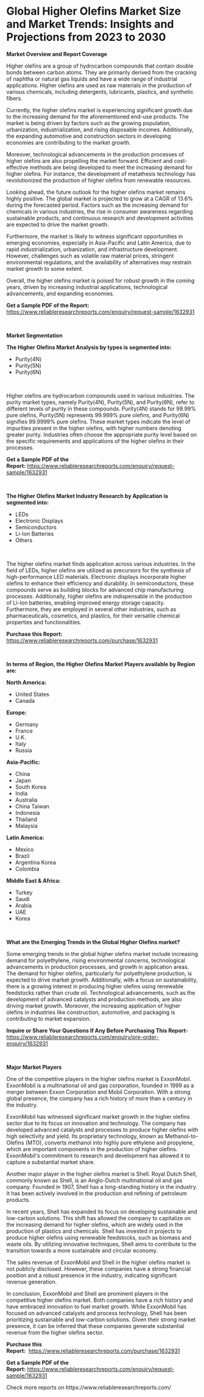 <p><h1>Global Higher Olefins Market Size and Market Trends: Insights and Projections from 2023 to 2030</h1></p><p><strong>Market Overview and Report Coverage</strong></p>
<p><p>Higher olefins are a group of hydrocarbon compounds that contain double bonds between carbon atoms. They are primarily derived from the cracking of naphtha or natural gas liquids and have a wide range of industrial applications. Higher olefins are used as raw materials in the production of various chemicals, including detergents, lubricants, plastics, and synthetic fibers.</p><p>Currently, the higher olefins market is experiencing significant growth due to the increasing demand for the aforementioned end-use products. The market is being driven by factors such as the growing population, urbanization, industrialization, and rising disposable incomes. Additionally, the expanding automotive and construction sectors in developing economies are contributing to the market growth.</p><p>Moreover, technological advancements in the production processes of higher olefins are also propelling the market forward. Efficient and cost-effective methods are being developed to meet the increasing demand for higher olefins. For instance, the development of metathesis technology has revolutionized the production of higher olefins from renewable resources.</p><p>Looking ahead, the future outlook for the higher olefins market remains highly positive. The global market is projected to grow at a CAGR of 13.6% during the forecasted period. Factors such as the increasing demand for chemicals in various industries, the rise in consumer awareness regarding sustainable products, and continuous research and development activities are expected to drive the market growth.</p><p>Furthermore, the market is likely to witness significant opportunities in emerging economies, especially in Asia-Pacific and Latin America, due to rapid industrialization, urbanization, and infrastructure development. However, challenges such as volatile raw material prices, stringent environmental regulations, and the availability of alternatives may restrain market growth to some extent.</p><p>Overall, the higher olefins market is poised for robust growth in the coming years, driven by increasing industrial applications, technological advancements, and expanding economies.</p></p>
<p><strong>Get a Sample PDF of the Report:</strong> <a href="https://www.reliableresearchreports.com/enquiry/request-sample/1632931">https://www.reliableresearchreports.com/enquiry/request-sample/1632931</a></p>
<p>&nbsp;</p>
<p><strong>Market Segmentation</strong></p>
<p><strong>The Higher Olefins Market Analysis by types is segmented into:</strong></p>
<p><ul><li>Purity(4N)</li><li>Purity(5N)</li><li>Purity(6N)</li></ul></p>
<p>&nbsp;</p>
<p><p>Higher olefins are hydrocarbon compounds used in various industries. The purity market types, namely Purity(4N), Purity(5N), and Purity(6N), refer to different levels of purity in these compounds. Purity(4N) stands for 99.99% pure olefins, Purity(5N) represents 99.999% pure olefins, and Purity(6N) signifies 99.9999% pure olefins. These market types indicate the level of impurities present in the higher olefins, with higher numbers denoting greater purity. Industries often choose the appropriate purity level based on the specific requirements and applications of the higher olefins in their processes.</p></p>
<p><strong>Get a Sample PDF of the Report:</strong>&nbsp;<a href="https://www.reliableresearchreports.com/enquiry/request-sample/1632931">https://www.reliableresearchreports.com/enquiry/request-sample/1632931</a></p>
<p>&nbsp;</p>
<p><strong>The Higher Olefins Market Industry Research by Application is segmented into:</strong></p>
<p><ul><li>LEDs</li><li>Electronic Displays</li><li>Semiconductors</li><li>Li-Ion Batteries</li><li>Others</li></ul></p>
<p>&nbsp;</p>
<p><p>The higher olefins market finds application across various industries. In the field of LEDs, higher olefins are utilized as precursors for the synthesis of high-performance LED materials. Electronic displays incorporate higher olefins to enhance their efficiency and durability. In semiconductors, these compounds serve as building blocks for advanced chip manufacturing processes. Additionally, higher olefins are indispensable in the production of Li-Ion batteries, enabling improved energy storage capacity. Furthermore, they are employed in several other industries, such as pharmaceuticals, cosmetics, and plastics, for their versatile chemical properties and functionalities.</p></p>
<p><strong>Purchase this Report:</strong>&nbsp; <a href="https://www.reliableresearchreports.com/purchase/1632931">https://www.reliableresearchreports.com/purchase/1632931</a></p>
<p>&nbsp;</p>
<p><strong>In terms of Region, the Higher Olefins Market Players available by Region are:</strong></p>
<p>
    <p> <strong> North America: </strong>
        <ul>
            <li>United States</li>
            <li>Canada</li>
        </ul>
        </p> 
    <p> <strong> Europe: </strong>
        <ul>
            <li>Germany</li>
            <li>France</li>
            <li>U.K.</li>
            <li>Italy</li>
            <li>Russia</li>
        </ul>
        </p> 
    <p> <strong> Asia-Pacific: </strong>
        <ul>
            <li>China</li>
            <li>Japan</li>
            <li>South Korea</li>
            <li>India</li>
            <li>Australia</li>
            <li>China Taiwan</li>
            <li>Indonesia</li>
            <li>Thailand</li>
            <li>Malaysia</li>
        </ul>
        </p> 
    <p> <strong> Latin America: </strong>
        <ul>
            <li>Mexico</li>
            <li>Brazil</li>
            <li>Argentina Korea</li>
            <li>Colombia</li>
        </ul>
        </p> 
    <p> <strong> Middle East & Africa: </strong>
        <ul>
            <li>Turkey</li>
            <li>Saudi</li>
            <li>Arabia</li>
            <li>UAE</li>
            <li>Korea</li>
        </ul>
    </p>
    </p>
<p>&nbsp;</p>
<p><strong>What are the Emerging Trends in the Global Higher Olefins market?</strong></p>
<p><p>Some emerging trends in the global higher olefins market include increasing demand for polyethylene, rising environmental concerns, technological advancements in production processes, and growth in application areas. The demand for higher olefins, particularly for polyethylene production, is expected to drive market growth. Additionally, with a focus on sustainability, there is a growing interest in producing higher olefins using renewable feedstocks rather than crude oil. Technological advancements, such as the development of advanced catalysts and production methods, are also driving market growth. Moreover, the increasing application of higher olefins in industries like construction, automotive, and packaging is contributing to market expansion.</p></p>
<p><strong>Inquire or Share Your Questions If Any Before Purchasing This Report</strong>- <a href="https://www.reliableresearchreports.com/enquiry/pre-order-enquiry/1632931">https://www.reliableresearchreports.com/enquiry/pre-order-enquiry/1632931</a></p>
<p>&nbsp;</p>
<p><strong>Major Market Players</strong></p>
<p><p>One of the competitive players in the higher olefins market is ExxonMobil. ExxonMobil is a multinational oil and gas corporation, founded in 1999 as a merger between Exxon Corporation and Mobil Corporation. With a strong global presence, the company has a rich history of more than a century in the industry. </p><p>ExxonMobil has witnessed significant market growth in the higher olefins sector due to its focus on innovation and technology. The company has developed advanced catalysts and processes to produce higher olefins with high selectivity and yield. Its proprietary technology, known as Methanol-to-Olefins (MTO), converts methanol into highly pure ethylene and propylene, which are important components in the production of higher olefins. ExxonMobil's commitment to research and development has allowed it to capture a substantial market share.</p><p>Another major player in the higher olefins market is Shell. Royal Dutch Shell, commonly known as Shell, is an Anglo-Dutch multinational oil and gas company. Founded in 1907, Shell has a long-standing history in the industry. It has been actively involved in the production and refining of petroleum products.</p><p>In recent years, Shell has expanded its focus on developing sustainable and low-carbon solutions. This shift has allowed the company to capitalize on the increasing demand for higher olefins, which are widely used in the production of plastics and chemicals. Shell has invested in projects to produce higher olefins using renewable feedstocks, such as biomass and waste oils. By utilizing innovative techniques, Shell aims to contribute to the transition towards a more sustainable and circular economy.</p><p>The sales revenue of ExxonMobil and Shell in the higher olefins market is not publicly disclosed. However, these companies have a strong financial position and a robust presence in the industry, indicating significant revenue generation.</p><p>In conclusion, ExxonMobil and Shell are prominent players in the competitive higher olefins market. Both companies have a rich history and have embraced innovation to fuel market growth. While ExxonMobil has focused on advanced catalysts and process technology, Shell has been prioritizing sustainable and low-carbon solutions. Given their strong market presence, it can be inferred that these companies generate substantial revenue from the higher olefins sector.</p></p>
<p><strong>Purchase this Report:</strong>&nbsp;&nbsp;<a href="https://www.reliableresearchreports.com/purchase/1632931">https://www.reliableresearchreports.com/purchase/1632931</a></p>
<p></p>
<p><strong>Get a Sample PDF of the Report:</strong>&nbsp;<a href="https://www.reliableresearchreports.com/enquiry/request-sample/1632931">https://www.reliableresearchreports.com/enquiry/request-sample/1632931</a></p>
<p>Check more reports on https://www.reliableresearchreports.com/</p>